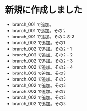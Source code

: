 # 新規に作成しました
  - branch_001 で追加。
  - branch_001 で追加。その２
  - branch_001 で追加。その２の２
  - branch_002 で追加。その1
  - branch_002 で追加。その2 - 1
  - branch_002 で追加。その2 - 2
  - branch_002 で追加。その2 - 3
  - branch_002 で追加。その2 - 4
  - branch_002 で追加。その3
  - branch_002 で追加。その3
  - branch_002 で追加。その3
  - branch_002 で追加。その3
  - branch_002 で追加。その3
  - branch_002 で追加。その3

